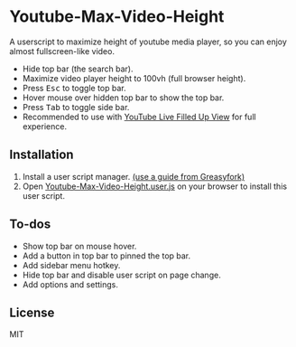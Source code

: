 # Youtube-Max-Video-Height
A userscript to maximize height of youtube media player, so you can enjoy almost fullscreen-like video.
- Hide top bar (the search bar). 
- Maximize video player height to 100vh (full browser height).
- Press <kbd>Esc</kbd> to toggle top bar.
- Hover mouse over hidden top bar to show the top bar.
- Press <kbd>Tab</kbd> to toggle side bar.
- Recommended to use with [YouTube Live Filled Up View](https://greasyfork.org/en/scripts/394945-youtube-live-filled-up-view) for full experience.

## Installation
1. Install a user script manager. [(use a guide from Greasyfork)](https://greasyfork.org/en/help/installing-user-scripts)
2. Open [Youtube-Max-Video-Height.user.js](https://github.com/popiazaza/Youtube-Max-Video-Height/raw/main/Youtube-Max-Video-Height.user.js) on your browser to install this user script.

## To-dos
- Show top bar on mouse hover.
- Add a button in top bar to pinned the top bar.
- Add sidebar menu hotkey.
- Hide top bar and disable user script on page change.
- Add options and settings.

## License
MIT
